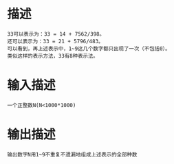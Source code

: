 # 描述
    33可以表示为：33 = 14 + 7562/398。
    还可以表示为：33 = 21 + 5796/483。
    可以看到，再上述表示中，1~9这几个数字都只出现了一次（不包括0）。
    类似这样的表示方法，33有8种表示法。
 #   输入描述
    一个正整数N(N<1000*1000)
# 输出描述
    输出数字N用1~9不重复不遗漏地组成上述表示的全部种数
